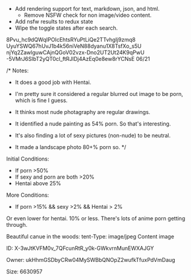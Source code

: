 - Add rendering support for text, markdown, json, and html.
  - Remove NSFW check for non image/video content.
- Add nsfw results to redux state
- Wipe the toggle states after each search.

8Pvu_hc9dQWqIPOIcEhtsRYuPtLiQe2TTvhgIj9zmq8
UyuYSWQ67hUvJ1b4k56niVeN88dyanu1X8TsfXo_s5U
njYq2ZawlguwCAjnQGoV02vzx-Dno2UT2Ut24K9qPwU
-5VMrJ6SIbT2yQT0cl_ftRJlDj4AzEq0e8ew8rYCNsE 06/21


/*
Notes:
 - It does a good job with Hentai.

- I'm pretty sure it considered a regular blurred out image to be porn, which is fine I guess. 
- It thinks most nude photagraphy are regular drawings.


- It identified a nude painting as 54% porn. So that's interesting.

- It's also finding a lot of sexy pictures (non-nude) to be neutral. 
- It made a landscape photo 80+% porn so.
*/


Initial Conditions: 

- If porn >50%
- If sexy and porn are both >20%
- Hentai above 25%

More Conditions: 

- If porn >15% && sexy >2% && Hentai > 2%

Or even lower for hentai. 10% or less. There's lots of anime porn getting through.




Beautiful canue in the woods: 
tent-Type: image/jpeg
Content image

ID: X-3wJtKVFM0v_7QFcunRtR_y0k-GWkvrnMunEWXAJGY

Owner: ukHhmGSDbyCRw04MySWBbQNOpZ2wufkTfuxPdVmDaug

Size: 6630957 
